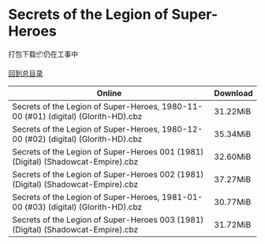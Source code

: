 # Secrets of the Legion of Super-Heroes

打包下载📦仍在工事中

[回到总目录](/Catalogs.md)







Online | Download
--- | ---
Secrets of the Legion of Super-Heroes, 1980-11-00 (#01) (digital) (Glorith-HD).cbz | 31.22MiB
Secrets of the Legion of Super-Heroes, 1980-12-00 (#02) (digital) (Glorith-HD).cbz | 35.34MiB
Secrets of the Legion of Super-Heroes 001 (1981) (Digital) (Shadowcat-Empire).cbz | 32.60MiB
Secrets of the Legion of Super-Heroes 002 (1981) (Digital) (Shadowcat-Empire).cbz | 37.27MiB
Secrets of the Legion of Super-Heroes, 1981-01-00 (#03) (digital) (Glorith-HD).cbz | 30.77MiB
Secrets of the Legion of Super-Heroes 003 (1981) (Digital) (Shadowcat-Empire).cbz | 31.72MiB